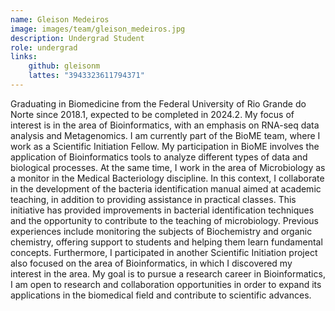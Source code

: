 ```yaml
---
name: Gleison Medeiros
image: images/team/gleison_medeiros.jpg
description: Undergrad Student
role: undergrad
links:
    github: gleisonm
    lattes: "3943323611794371"
---
```


Graduating in Biomedicine from the Federal University of Rio Grande do Norte since 2018.1, expected to be completed in 2024.2. My focus of interest is in the area of Bioinformatics, with an emphasis on RNA-seq data analysis and Metagenomics. I am currently part of the BioME team, where I work as a Scientific Initiation Fellow. My participation in BioME involves the application of Bioinformatics tools to analyze different types of data and biological processes. At the same time, I work in the area of Microbiology as a monitor in the Medical Bacteriology discipline. In this context, I collaborate in the development of the bacteria identification manual aimed at academic teaching, in addition to providing assistance in practical classes. This initiative has provided improvements in bacterial identification techniques and the opportunity to contribute to the teaching of microbiology. Previous experiences include monitoring the subjects of Biochemistry and organic chemistry, offering support to students and helping them learn fundamental concepts. Furthermore, I participated in another Scientific Initiation project also focused on the area of Bioinformatics, in which I discovered my interest in the area. My goal is to pursue a research career in Bioinformatics, I am open to research and collaboration opportunities in order to expand its applications in the biomedical field and contribute to scientific advances.

